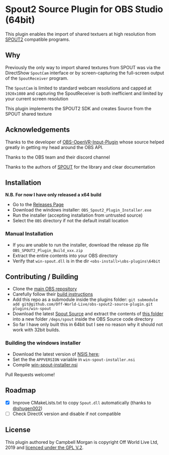 Spout2 Source Plugin for OBS Studio  (64bit)
=========

This plugin enables the import of shared textuers at high resolution from [SPOUT2](https://github.com/leadedge/Spout2) compatible
programs.

## Why

Previously the only way to import shared textures from SPOUT was via the DirectShow `SpoutCam` interface or by screen-capturing
the full-screen output of the `SpoutReceiver` program.

The `SpoutCam` is limited to standard webcam resolutions and capped at `1920x1080` and capturing the SpoutReceiver is both
inefficient and limited by your current screen resolution

This plugin implements the SPOUT2 SDK and creates Source from the SPOUT shared texture

## Acknowledgements

Thanks to the developer of [OBS-OpenVR-Input-Plugin](https://github.com/baffler/OBS-OpenVR-Input-Plugin) whose source
helped greatly in getting my head around the OBS API.

Thanks to the OBS team and their discord channel

Thanks to the authors of [SPOUT](https://github.com/leadedge/Spout2) for the library and clear documentation

## Installation

**N.B. For now I have only released a x64 build**

- Go to the [Releases Page](https://github.com/Off-World-Live/obs-spout2-source-plugin/releases)
- Download the windows installer: `OBS_Spout2_Plugin_Installer.exe`
- Run the installer (accepting installation from untrusted source)
- Select the `OBS` directory if not the default install location

### Manual Installation

- If you are unable to run the installer, download the release zip file `OBS_SPOUT2_Plugin_Build_xxx.zip`
- Extract the entire contents into your OBS directory
- Verify that `win-spout.dll` is in the dir `<obs-install>\obs-plugins\64bit`

## Contributing / Building

- Clone the [main OBS repository](https://github.com/obsproject/obs-studio)
- Carefully follow their [build instructions](https://obsproject.com/wiki/install-instructions#windows-build-directions)
- Add this repo as a submodule inside the plugins folder: `git submodule add git@github.com/Off-World-Live/obs-spout2-source-plugin.git plugins/win-spout`
- Download the latest [Spout Source](https://github.com/leadedge/Spout2/releases) and extract the contents of [this folder](https://github.com/leadedge/Spout2/tree/master/SpoutSDK/Source/SPOUT_LIBRARY) into a new folder `/deps/spout` inside the OBS Source code directory
- So far I have only built this in 64bit but I see no reason why it should not work with 32bit builds.

### Building the windows installer

- Download the latest version of [NSIS here](https://nsis.sourceforge.io/Download);
- Set the the `APPVERSION` variable in `win-spout-installer.nsi`
- Compile [win-spout-installer.nsi](./win-spout-installer.nsi)

Pull Requests welcome!

## Roadmap

- [x] Improve CMakeLists.txt to copy `Spout.dll` automatically (thanks to [@shugen002](https://github.com/shugen002))
- [ ] Check DirectX version and disable if not compatible

## License

This plugin authored by Campbell Morgan is copyright Off World Live Ltd, 2019 and [licenced under the GPL V.2](./LICENCE).
